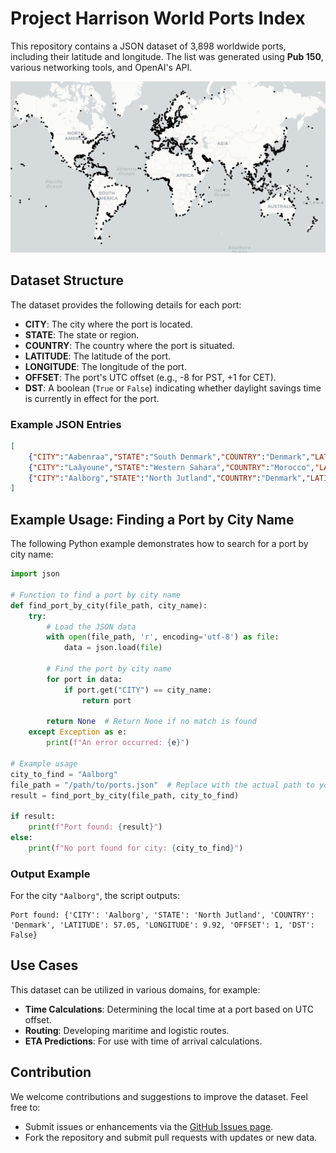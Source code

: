 # Project Harrison World Ports Index

This repository contains a JSON dataset of 3,898 worldwide ports, including their latitude and longitude. The list was generated using **Pub 150**, various networking tools, and OpenAI's API.

![World Map of Ports](map.png)

## Dataset Structure

The dataset provides the following details for each port:

- **CITY**: The city where the port is located.
- **STATE**: The state or region.
- **COUNTRY**: The country where the port is situated.
- **LATITUDE**: The latitude of the port.
- **LONGITUDE**: The longitude of the port.
- **OFFSET**: The port's UTC offset (e.g., -8 for PST, +1 for CET).
- **DST**: A boolean (`True` or `False`) indicating whether daylight savings time is currently in effect for the port.

### Example JSON Entries
```json
[
    {"CITY":"Aabenraa","STATE":"South Denmark","COUNTRY":"Denmark","LATITUDE":55.04,"LONGITUDE":9.42, "OFFSET": 1, "DST": False},
    {"CITY":"Laâyoune","STATE":"Western Sahara","COUNTRY":"Morocco","LATITUDE":27.07,"LONGITUDE":-13.47, "OFFSET": 0, "DST": False},
    {"CITY":"Aalborg","STATE":"North Jutland","COUNTRY":"Denmark","LATITUDE":57.05,"LONGITUDE":9.92, "OFFSET": 1, "DST": False}
]
```

## Example Usage: Finding a Port by City Name

The following Python example demonstrates how to search for a port by city name:

```python
import json

# Function to find a port by city name
def find_port_by_city(file_path, city_name):
    try:
        # Load the JSON data
        with open(file_path, 'r', encoding='utf-8') as file:
            data = json.load(file)

        # Find the port by city name
        for port in data:
            if port.get("CITY") == city_name:
                return port

        return None  # Return None if no match is found
    except Exception as e:
        print(f"An error occurred: {e}")

# Example usage
city_to_find = "Aalborg"
file_path = "/path/to/ports.json"  # Replace with the actual path to your JSON file
result = find_port_by_city(file_path, city_to_find)

if result:
    print(f"Port found: {result}")
else:
    print(f"No port found for city: {city_to_find}")
```

### Output Example
For the city `"Aalborg"`, the script outputs:
```plaintext
Port found: {'CITY': 'Aalborg', 'STATE': 'North Jutland', 'COUNTRY': 'Denmark', 'LATITUDE': 57.05, 'LONGITUDE': 9.92, 'OFFSET': 1, 'DST': False}
```

## Use Cases

This dataset can be utilized in various domains, for example:

- **Time Calculations**: Determining the local time at a port based on UTC offset.
- **Routing**: Developing maritime and logistic routes.
- **ETA Predictions**: For use with time of arrival calculations.

## Contribution

We welcome contributions and suggestions to improve the dataset. Feel free to:

- Submit issues or enhancements via the [GitHub Issues page](#).
- Fork the repository and submit pull requests with updates or new data.

